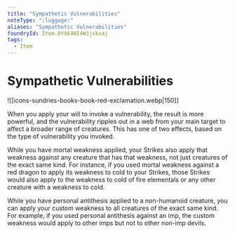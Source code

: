 ```yaml
---
title: "Sympathetic Vulnerabilities"
noteType: ":luggage:"
aliases: "Sympathetic Vulnerabilities"
foundryId: Item.OYX64NI4W3jskvaj
tags:
  - Item
---
```


# Sympathetic Vulnerabilities
![[icons-sundries-books-book-red-exclamation.webp|150]]

When you apply your will to invoke a vulnerability, the result is more powerful, and the vulnerability ripples out in a web from your main target to affect a broader range of creatures. This has one of two effects, based on the type of vulnerability you invoked.

While you have mortal weakness applied, your Strikes also apply that weakness against any creature that has that weakness, not just creatures of the exact same kind. For instance, if you used mortal weakness against a red dragon to apply its weakness to cold to your Strikes, those Strikes would also apply to the weakness to cold of fire elementals or any other creature with a weakness to cold.

While you have personal antithesis applied to a non-humanoid creature, you can apply your custom weakness to all creatures of the exact same kind. For example, if you used personal antithesis against an imp, the custom weakness would apply to other imps but not to other non-imp devils.
